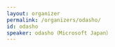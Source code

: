 ```yaml
---
layout: organizer
permalink: /organizers/odasho/
id: odasho
speaker: odasho（Microsoft Japan）
---
```

